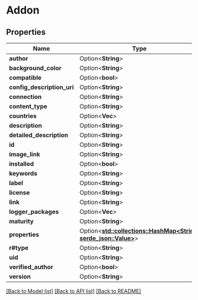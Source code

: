 # Addon

## Properties

Name | Type | Description | Notes
------------ | ------------- | ------------- | -------------
**author** | Option<**String**> |  | [optional]
**background_color** | Option<**String**> |  | [optional]
**compatible** | Option<**bool**> |  | [optional]
**config_description_uri** | Option<**String**> |  | [optional]
**connection** | Option<**String**> |  | [optional]
**content_type** | Option<**String**> |  | [optional]
**countries** | Option<**Vec<String>**> |  | [optional]
**description** | Option<**String**> |  | [optional]
**detailed_description** | Option<**String**> |  | [optional]
**id** | Option<**String**> |  | [optional]
**image_link** | Option<**String**> |  | [optional]
**installed** | Option<**bool**> |  | [optional]
**keywords** | Option<**String**> |  | [optional]
**label** | Option<**String**> |  | [optional]
**license** | Option<**String**> |  | [optional]
**link** | Option<**String**> |  | [optional]
**logger_packages** | Option<**Vec<String>**> |  | [optional]
**maturity** | Option<**String**> |  | [optional]
**properties** | Option<[**std::collections::HashMap<String, serde_json::Value>**](serde_json::Value.md)> |  | [optional]
**r#type** | Option<**String**> |  | [optional]
**uid** | Option<**String**> |  | [optional]
**verified_author** | Option<**bool**> |  | [optional]
**version** | Option<**String**> |  | [optional]

[[Back to Model list]](../README.md#documentation-for-models) [[Back to API list]](../README.md#documentation-for-api-endpoints) [[Back to README]](../README.md)


